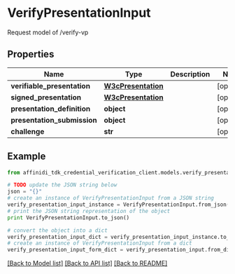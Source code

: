 # VerifyPresentationInput

Request model of /verify-vp

## Properties

| Name                        | Type                                      | Description | Notes      |
| --------------------------- | ----------------------------------------- | ----------- | ---------- |
| **verifiable_presentation** | [**W3cPresentation**](W3cPresentation.md) |             | [optional] |
| **signed_presentation**     | [**W3cPresentation**](W3cPresentation.md) |             | [optional] |
| **presentation_definition** | **object**                                |             | [optional] |
| **presentation_submission** | **object**                                |             | [optional] |
| **challenge**               | **str**                                   |             | [optional] |

## Example

```python
from affinidi_tdk_credential_verification_client.models.verify_presentation_input import VerifyPresentationInput

# TODO update the JSON string below
json = "{}"
# create an instance of VerifyPresentationInput from a JSON string
verify_presentation_input_instance = VerifyPresentationInput.from_json(json)
# print the JSON string representation of the object
print VerifyPresentationInput.to_json()

# convert the object into a dict
verify_presentation_input_dict = verify_presentation_input_instance.to_dict()
# create an instance of VerifyPresentationInput from a dict
verify_presentation_input_form_dict = verify_presentation_input.from_dict(verify_presentation_input_dict)
```

[[Back to Model list]](../README.md#documentation-for-models) [[Back to API list]](../README.md#documentation-for-api-endpoints) [[Back to README]](../README.md)
